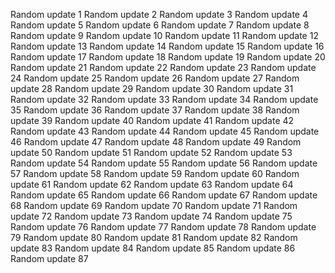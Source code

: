 Random update 1
Random update 2
Random update 3
Random update 4
Random update 5
Random update 6
Random update 7
Random update 8
Random update 9
Random update 10
Random update 11
Random update 12
Random update 13
Random update 14
Random update 15
Random update 16
Random update 17
Random update 18
Random update 19
Random update 20
Random update 21
Random update 22
Random update 23
Random update 24
Random update 25
Random update 26
Random update 27
Random update 28
Random update 29
Random update 30
Random update 31
Random update 32
Random update 33
Random update 34
Random update 35
Random update 36
Random update 37
Random update 38
Random update 39
Random update 40
Random update 41
Random update 42
Random update 43
Random update 44
Random update 45
Random update 46
Random update 47
Random update 48
Random update 49
Random update 50
Random update 51
Random update 52
Random update 53
Random update 54
Random update 55
Random update 56
Random update 57
Random update 58
Random update 59
Random update 60
Random update 61
Random update 62
Random update 63
Random update 64
Random update 65
Random update 66
Random update 67
Random update 68
Random update 69
Random update 70
Random update 71
Random update 72
Random update 73
Random update 74
Random update 75
Random update 76
Random update 77
Random update 78
Random update 79
Random update 80
Random update 81
Random update 82
Random update 83
Random update 84
Random update 85
Random update 86
Random update 87
